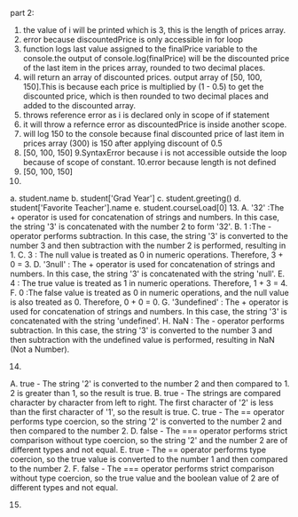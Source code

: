 part 2: 
1. the value of i will be printed which is 3, this is the length of prices array. 
2. error because discountedPrice is only accessible in for loop 
3. function logs last value assigned to the finalPrice variable to the console.the output of console.log(finalPrice) will be the discounted price of the last item in the prices array, rounded to two decimal places.
4. will return an array of discounted prices. output array of [50, 100, 150].This is because each price is multiplied by (1 - 0.5) to get the discounted price, which is then rounded to two decimal places and added to the discounted array.
5. throws reference error as i is declared only in scope of if statement
6. it will throw a refernce error as discountedPrice is inside another scope. 
7. will log 150 to the console because final discounted price of last item in prices array (300) is 150 after applying discount of 0.5
8. [50, 100, 150]
9.SyntaxError because i is not accessible outside the loop because of scope of constant.
10.error because length is not defined
11. [50, 100, 150]
12. 
a. student.name
b. student['Grad Year']
c. student.greeting()
d. student['Favorite Teacher'].name
e. student.courseLoad[0]
13. 
A. '32' :The + operator is used for concatenation of strings and numbers. In this case, the string '3' is concatenated with the number 2 to form '32'.
B. 1 :The - operator performs subtraction. In this case, the string '3' is converted to the number 3 and then subtraction with the number 2 is performed, resulting in 1.
C. 3 : The null value is treated as 0 in numeric operations. Therefore, 3 + 0 = 3.
D. '3null' : The + operator is used for concatenation of strings and numbers. In this case, the string '3' is concatenated with the string 'null'.
E. 4 : The true value is treated as 1 in numeric operations. Therefore, 1 + 3 = 4.
F. 0 :The false value is treated as 0 in numeric operations, and the null value is also treated as 0. Therefore, 0 + 0 = 0.
G. '3undefined' : The + operator is used for concatenation of strings and numbers. In this case, the string '3' is concatenated with the string 'undefined'.
H. NaN : The - operator performs subtraction. In this case, the string '3' is converted to the number 3 and then subtraction with the undefined value is performed, resulting in NaN (Not a Number).

14. 
A. true - The string '2' is converted to the number 2 and then compared to 1. 2 is greater than 1, so the result is true.
B. true - The strings are compared character by character from left to right. The first character of '2' is less than the first character of '1', so the result is true.
C. true - The == operator performs type coercion, so the string '2' is converted to the number 2 and then compared to the number 2.
D. false - The === operator performs strict comparison without type coercion, so the string '2' and the number 2 are of different types and not equal.
E. true - The == operator performs type coercion, so the true value is converted to the number 1 and then compared to the number 2.
F. false - The === operator performs strict comparison without type coercion, so the true value and the boolean value of 2 are of different types and not equal.

15. 